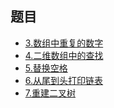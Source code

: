 ## 题目
- [3.数组中重复的数字](https://github.com/starflyyy3119/Interview/blob/master/剑指offer/题目/数组中重复的数字.md)
- [4.二维数组中的查找](https://github.com/starflyyy3119/Interview/blob/master/剑指offer/题目/二维数组中的查找.md)
- [5.替换空格](https://github.com/starflyyy3119/Interview/blob/master/剑指offer/题目/替换空格.md)
- [6.从尾到头打印链表](https://github.com/starflyyy3119/Interview/blob/master/剑指offer/题目/从尾到头打印链表.md)
- [7.重建二叉树]()
